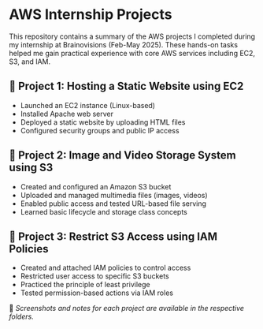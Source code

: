 
# AWS Internship Projects

This repository contains a summary of the AWS projects I completed during my internship at Brainovisions (Feb-May 2025). These hands-on tasks helped me gain practical experience with core AWS services including EC2, S3, and IAM.

## 🔹 Project 1: Hosting a Static Website using EC2
- Launched an EC2 instance (Linux-based)
- Installed Apache web server
- Deployed a static website by uploading HTML files
- Configured security groups and public IP access

## 🔹 Project 2: Image and Video Storage System using S3
- Created and configured an Amazon S3 bucket
- Uploaded and managed multimedia files (images, videos)
- Enabled public access and tested URL-based file serving
- Learned basic lifecycle and storage class concepts

## 🔹 Project 3: Restrict S3 Access using IAM Policies
- Created and attached IAM policies to control access
- Restricted user access to specific S3 buckets
- Practiced the principle of least privilege
- Tested permission-based actions via IAM roles

📸 *Screenshots and notes for each project are available in the respective folders.*
